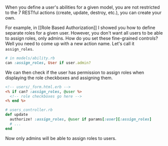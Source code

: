 When you define a user's abilities for a given model, you are not restricted to the 7 RESTful actions (create, update, destroy, etc.), you can create your own.

For example, in [[Role Based Authorization]] I showed you how to define separate roles for a given user. However, you don't want all users to be able to assign roles, only admins. How do you set these fine-grained controls? Well you need to come up with a new action name. Let's call it `assign_roles`.

```ruby
# in models/ability.rb
can :assign_roles, User if user.admin?
```

We can then check if the user has permission to assign roles when displaying the role checkboxes and assigning them.

```rhtml
<!-- users/_form.html.erb -->
<% if can? :assign_roles, @user %>
  <!-- role checkboxes go here -->
<% end %>
```

```ruby
# users_controller.rb
def update
  authorize! :assign_roles, @user if params[:user][:assign_roles]
  # ...
end
```

Now only admins will be able to assign roles to users.